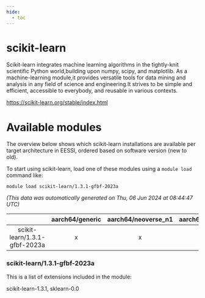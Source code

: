 ```yaml
---
hide:
  - toc
---
```


scikit-learn
============


Scikit-learn integrates machine learning algorithms in the tightly-knit scientific Python world,building upon numpy, scipy, and matplotlib. As a machine-learning module,it provides versatile tools for data mining and analysis in any field of science and engineering.It strives to be simple and efficient, accessible to everybody, and reusable in various contexts.

https://scikit-learn.org/stable/index.html
# Available modules


The overview below shows which scikit-learn installations are available per target architecture in EESSI, ordered based on software version (new to old).

To start using scikit-learn, load one of these modules using a `module load` command like:

```shell
module load scikit-learn/1.3.1-gfbf-2023a
```

*(This data was automatically generated on Thu, 06 Jun 2024 at 08:44:47 UTC)*  

| |aarch64/generic|aarch64/neoverse_n1|aarch64/neoverse_v1|x86_64/generic|x86_64/amd/zen2|x86_64/amd/zen3|x86_64/intel/haswell|x86_64/intel/skylake_avx512|
| :---: | :---: | :---: | :---: | :---: | :---: | :---: | :---: | :---: |
|scikit-learn/1.3.1-gfbf-2023a|x|x|x|x|x|x|x|x|


### scikit-learn/1.3.1-gfbf-2023a

This is a list of extensions included in the module:

scikit-learn-1.3.1, sklearn-0.0